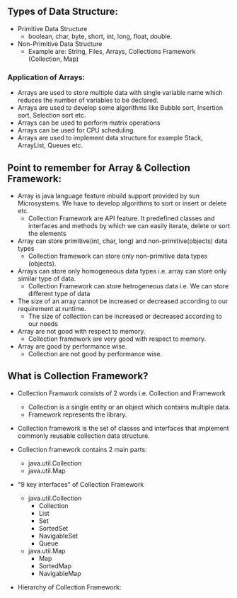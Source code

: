 ## Types of Data Structure:
- Primitive Data Structure
    - boolean, char, byte, short, int, long, float, double.
- Non-Primitive Data Structure
    - Example are: String, Files, Arrays, Collections Framework (Collection, Map)

### Application of Arrays:
- Arrays are used to store multiple data with single variable name which reduces the number of variables to be declared.
- Arrays are used to develop some algorithms like Bubble sort, Insertion sort, Selection sort etc.
- Arrays can be used to perform matrix operations
- Arrays can be used for CPU scheduling.
- Arrays are used to implement data structure for example Stack, ArrayList, Queues etc.

## Point to remember for Array & Collection Framework:
- Array is java language feature inbuild support provided by sun Microsystems. We have to develop algorithms to sort or insert or delete etc.
    - Collection Framework are API feature. It predefined classes and interfaces and methods by which we can easily iterate, delete or sort the elements
- Array can store primitive(int, char, long) and non-primitive(objects) data types
    - Collection framework can store only non-primitive data types (objects).
- Arrays can store only homogeneous data types i.e. array can store only similar type of data.
    - Collection Framework can store hetrogeneous data i.e. We can store different type of data
- The size of an array cannot be increased or decreased according to our requirement at runtime.
    - The size of collection can be increased or decreased according to our needs
- Array are not good with respect to memory.
    - Collection framework are very good with respect to memory.
- Array are good by performance wise.
    - Collection are not good by performance wise.


## What is Collection Framework?
- Collection Framwork consists of 2 words i.e. Collection and Framework
    - Collection is a single entity or an object which contains multiple data.
    - Framework represents the library.
- Collection framework is the set of classes and interfaces that implement commonly reusable collection data structure.
- Collection framework contains 2 main parts:
    - java.util.Collection
    - java.util.Map
- "9 key interfaces" of Collection Framework
    - java.util.Collection
        - Collection
        - List
        - Set
        - SortedSet
        - NavigableSet
        - Queue
    - java.util.Map
        - Map
        - SortedMap
        - NavigableMap

- Hierarchy of Collection Framework:

